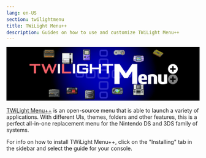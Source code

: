 ```yaml
---
lang: en-US
section: twilightmenu
title: TWiLight Menu++
description: Guides on how to use and customize TWiLight Menu++
---
```


![TWiLight Menu++ logo](https://github.com/DS-Homebrew/TWiLightMenu/raw/master/logo.png)

[TWiLight Menu++](https://github.com/DS-Homebrew/TWiLightMenu) is an open-source menu that is able to launch a variety of applications. With different UIs, themes, folders and other features, this is a perfect all-in-one replacement menu for the Nintendo DS and 3DS family of systems.

For info on how to install TWiLight Menu++, click on the "Installing" tab in the sidebar and select the guide for your console.
